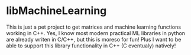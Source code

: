 # libMachineLearning
This is just a pet project to get matrices and machine learning functions
working in C++. Yes, I know most modern practical ML libraries in python
are already writen in C/C++, but this is moreso for fun! Plus I want to be able
to support this library functionality in C++ (C eventualy) natively!